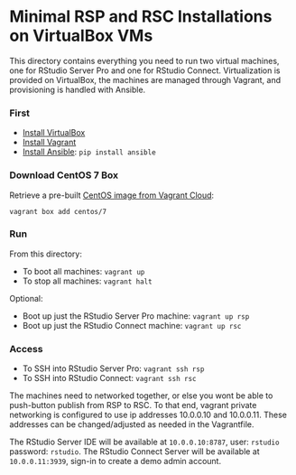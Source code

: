 # Minimal RSP and RSC Installations on VirtualBox VMs

This directory contains everything you need to run two virtual machines, one for RStudio Server Pro and one for RStudio Connect. Virtualization is provided on VirtualBox, the machines are managed through Vagrant, and provisioning is handled with Ansible.

### First

- [Install VirtualBox](https://www.virtualbox.org/)
- [Install Vagrant](https://www.vagrantup.com/downloads.html)
- [Install Ansible](https://docs.ansible.com/ansible/latest/installation_guide/intro_installation.html#installing-the-control-machine): `pip install ansible`

### Download CentOS 7 Box

Retrieve a pre-built [CentOS image from Vagrant Cloud](https://app.vagrantup.com/centos/boxes/7):

```
vagrant box add centos/7
```

### Run

From this directory:

- To boot all machines: `vagrant up`
- To stop all machines: `vagrant halt`

Optional:
- Boot up just the RStudio Server Pro machine: `vagrant up rsp`
- Boot up just the RStudio Connect machine: `vagrant up rsc`


### Access

- To SSH into RStudio Server Pro: `vagrant ssh rsp`
- To SSH into RStudio Connect: `vagrant ssh rsc`

The machines need to networked together, or else you wont be able to push-button publish from RSP to RSC. To that end, vagrant private networking is configured to use ip addresses 10.0.0.10 and 10.0.0.11. These addresses can be changed/adjusted as needed in the Vagrantfile.

The RStudio Server IDE will be available at `10.0.0.10:8787`, user: `rstudio` password: `rstudio`. The RStudio Connect Server will be available at `10.0.0.11:3939`, sign-in to create a demo admin account.
